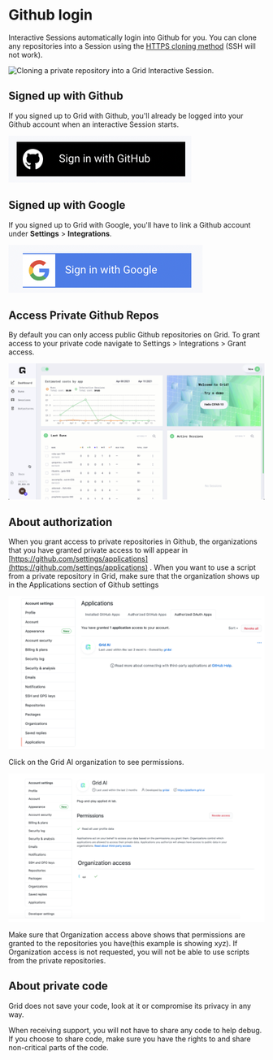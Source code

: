 # Github login

Interactive Sessions automatically login into Github for you. You can clone any repositories into a Session using the [HTTPS cloning method](https://docs.github.com/en/github/creating-cloning-and-archiving-repositories/cloning-a-repository#cloning-a-repository-using-the-command-line) \(SSH will not work\).

![Cloning a private repository into a Grid Interactive Session.](../../.gitbook/assets/git_clone_private_repo.gif)

## Signed up with Github

If you signed up to Grid with Github, you'll already be logged into your Github account when an interactive Session starts.

![](../../.gitbook/assets/image%20%28147%29.png)

## Signed up with Google

If you signed up to Grid with Google, you'll have to link a Github account under **Settings** &gt; **Integrations**.

![](../../.gitbook/assets/image%20%28121%29.png)

## Access Private Github Repos

By default you can only access public Github repositories on Grid. To grant access to your private code navigate to Settings &gt; Integrations &gt; Grant access.

![](../../.gitbook/assets/github.gif)

## About authorization

When you grant access to private repositories in Github, the organizations that you have granted private access to will appear in [https://github.com/settings/applications](https://github.com/settings/applications) .  When you want to use a script from a private repository in Grid, make sure that the organization shows up in the Applications section of Github settings

![Settings-&amp;gt;Applications](../../.gitbook/assets/screen-shot-2021-05-20-at-4.16.45-pm.png)

Click on the Grid AI organization to see permissions.

![](../../.gitbook/assets/screen-shot-2021-05-20-at-5.00.49-pm.png)

Make sure that Organization access above shows that permissions are granted to the repositories you have\(this example is showing xyz\). If Organization access is not requested, you will not be able to use scripts from the private repositories.

## About private code

Grid does not save your code, look at it or compromise its privacy in any way.

When receiving support, you will not have to share any code to help debug. If you choose to share code, make sure you have the rights to and share non-critical parts of the code.





